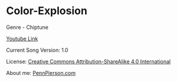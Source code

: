 # Color-Explosion
Genre - Chiptune

[Youtube Link](https://www.youtube.com/watch?v=hrHlFN7lx0E&list=PLye9mcKwe2zy3KW8uK_3F7HVMjJjdqSqU&index=17)

Current Song Version: 1.0

License: [Creative Commons Attribution-ShareAlike 4.0 International](http://creativecommons.org/licenses/by-sa/4.0/)

About me: [PennPierson.com](http://pennpierson.com/about.php)